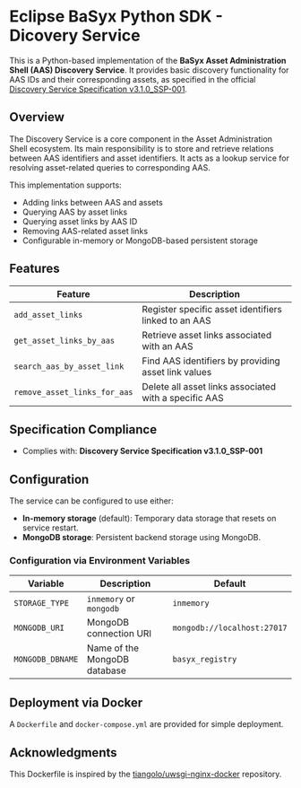 # Eclipse BaSyx Python SDK - Dicovery Service

This is a Python-based implementation of the **BaSyx Asset Administration Shell (AAS) Discovery Service**.
It provides basic discovery functionality for AAS IDs and their corresponding assets, as specified in the official [Discovery Service Specification v3.1.0_SSP-001](https://app.swaggerhub.com/apis/Plattform_i40/DiscoveryServiceSpecification/V3.1.0_SSP-001).

## Overview

The Discovery Service is a core component in the Asset Administration Shell ecosystem. Its main responsibility is to store and retrieve relations between AAS identifiers and asset identifiers. It acts as a lookup service for resolving asset-related queries to corresponding AAS.

This implementation supports:

- Adding links between AAS and assets
- Querying AAS by asset links
- Querying asset links by AAS ID
- Removing AAS-related asset links
- Configurable in-memory or MongoDB-based persistent storage

## Features

| Feature                                      | Description                                                                 |
|---------------------------------------------|-----------------------------------------------------------------------------|
| `add_asset_links`                           | Register specific asset identifiers linked to an AAS                        |
| `get_asset_links_by_aas`                    | Retrieve asset links associated with an AAS                                |
| `search_aas_by_asset_link`                  | Find AAS identifiers by providing asset link values                        |
| `remove_asset_links_for_aas`                | Delete all asset links associated with a specific AAS                      |

## Specification Compliance

- Complies with: **Discovery Service Specification v3.1.0_SSP-001**

## Configuration

The service can be configured to use either:

- **In-memory storage** (default): Temporary data storage that resets on service restart.
- **MongoDB storage**: Persistent backend storage using MongoDB.

### Configuration via Environment Variables

| Variable        | Description                                | Default                 |
|----------------|--------------------------------------------|-------------------------|
| `STORAGE_TYPE` | `inmemory` or `mongodb`                    | `inmemory`              |
| `MONGODB_URI`  | MongoDB connection URI                     | `mongodb://localhost:27017` |
| `MONGODB_DBNAME` | Name of the MongoDB database               | `basyx_registry`        |

## Deployment via Docker

A `Dockerfile` and `docker-compose.yml` are provided for simple deployment.

## Acknowledgments

This Dockerfile is inspired by the [tiangolo/uwsgi-nginx-docker][10] repository.

[1]: https://github.com/eclipse-basyx/basyx-python-sdk/pull/238
[2]: https://basyx-python-sdk.readthedocs.io/en/latest/backend/local_file.html
[3]: https://github.com/eclipse-basyx/basyx-python-sdk
[4]: https://app.swaggerhub.com/apis/Plattform_i40/AssetAdministrationShellRepositoryServiceSpecification/V3.0.1_SSP-001
[5]: https://app.swaggerhub.com/apis/Plattform_i40/SubmodelRepositoryServiceSpecification/V3.0.1_SSP-001
[6]: https://industrialdigitaltwin.org/content-hub/aasspecifications/idta_01002-3-0_application_programming_interfaces
[7]: https://basyx-python-sdk.readthedocs.io/en/latest/adapter/aasx.html#adapter-aasx
[8]: https://basyx-python-sdk.readthedocs.io/en/latest/adapter/json.html
[9]: https://basyx-python-sdk.readthedocs.io/en/latest/adapter/xml.html
[10]: https://github.com/tiangolo/uwsgi-nginx-docker
